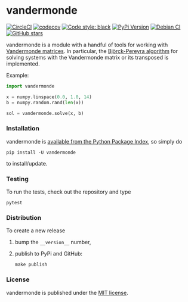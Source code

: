 # vandermonde

[![CircleCI](https://img.shields.io/circleci/project/github/nschloe/vandermonde/master.svg)](https://circleci.com/gh/nschloe/vandermonde)
[![codecov](https://img.shields.io/codecov/c/github/nschloe/vandermonde.svg)](https://codecov.io/gh/nschloe/vandermonde)
[![Code style: black](https://img.shields.io/badge/code%20style-black-000000.svg)](https://github.com/ambv/black)
[![PyPi Version](https://img.shields.io/pypi/v/vandermonde.svg)](https://pypi.org/project/vandermonde)
[![Debian CI](https://badges.debian.net/badges/debian/testing/python3-vandermonde/version.svg)](https://tracker.debian.org/pkg/python-vandermonde)
[![GitHub stars](https://img.shields.io/github/stars/nschloe/vandermonde.svg?logo=github&label=Stars&logoColor=white)](https://github.com/nschloe/vandermonde)


vandermonde is a module with a handful of tools for working with [Vandermonde
matrices](https://en.wikipedia.org/wiki/Vandermonde_matrix).
In particular, the [Björck-Pereyra algorithm](https://doi.org/10.1090/S0025-5718-1970-0290541-1 ) 
for solving systems with the Vandermonde matrix or its transposed is
implemented.

Example:
```python
import vandermonde

x = numpy.linspace(0.0, 1.0, 14)
b = numpy.random.rand(len(x))

sol = vandermonde.solve(x, b)
```

### Installation

vandermonde is [available from the Python Package
Index](https://pypi.python.org/pypi/vandermonde/), so
simply do
```
pip install -U vandermonde
```
to install/update.

### Testing

To run the tests, check out the repository and type
```
pytest
```

### Distribution

To create a new release

1. bump the `__version__` number,

2. publish to PyPi and GitHub:
    ```
    make publish
    ```

### License

vandermonde is published under the [MIT license](https://en.wikipedia.org/wiki/MIT_License).
